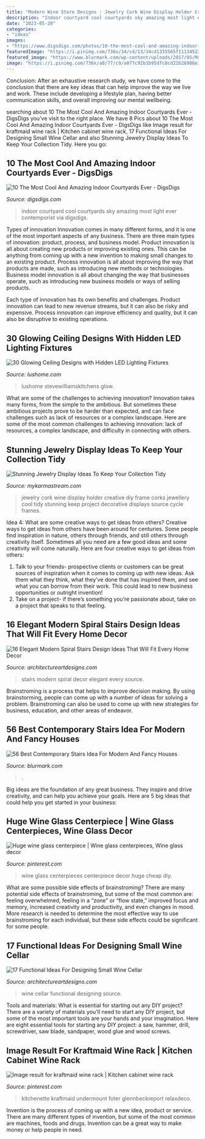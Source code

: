 ```yaml
---
title: "Modern Wine Store Designs : Jewelry Cork Wine Display Holder Creative Diy Frame Corks Jewellery Cool Tidy Stunning Keep Project Decorative Displays Source Cycle Frames"
description: "Indoor courtyard cool courtyards sky amazing most light ever contemporist via digsdigs"
date: "2023-05-20"
categories:
- "ideas"
images:
- "https://www.digsdigs.com/photos/10-the-most-cool-and-amazing-indoor-courtyards-ever5.jpg"
featuredImage: "https://i.pinimg.com/736x/34/cd/13/34cd1335565f111345223f77d3a11ccc.jpg"
featured_image: "https://www.blurmark.com/wp-content/uploads/2017/05/Marvelous-Stairs-Idea.jpg"
image: "https://i.pinimg.com/736x/a0/77/c9/a077c92b1b95dfc8cd22b28908e187b5--huge-wine-glass-wine-glass-centerpieces.jpg"
---
```



Conclusion:
After an exhaustive research study, we have come to the conclusion that there are key ideas that can help improve the way we live and work. These include developing a lifestyle plan, having better communication skills, and overall improving our mental wellbeing.

	

		
searching about 10 The Most Cool And Amazing Indoor Courtyards Ever - DigsDigs you've visit to the right place. We have 8 Pics about 10 The Most Cool And Amazing Indoor Courtyards Ever - DigsDigs like Image result for kraftmaid wine rack | Kitchen cabinet wine rack, 17 Functional Ideas For Designing Small Wine Cellar and also Stunning Jewelry Display Ideas To Keep Your Collection Tidy. Here you go:
		
    
## 10 The Most Cool And Amazing Indoor Courtyards Ever - DigsDigs

<img loading=lazy src="https://www.digsdigs.com/photos/10-the-most-cool-and-amazing-indoor-courtyards-ever5.jpg" onerror="this.onerror=null;this.src='https://tse2.mm.bing.net/th?id=OIP.wyoVBaQL7ApUvk89kGThmQHaLC&amp;pid=15.1';" alt="10 The Most Cool And Amazing Indoor Courtyards Ever - DigsDigs">

_Source: digsdigs.com_

>indoor courtyard cool courtyards sky amazing most light ever contemporist via digsdigs. 

	

Types of innovation
Innovation comes in many different forms, and it is one of the most important aspects of any business. There are three main types of innovation: product, process, and business model.
Product innovation is all about creating new products or improving existing ones. This can be anything from coming up with a new invention to making small changes to an existing product. Process innovation is all about improving the way that products are made, such as introducing new methods or technologies. Business model innovation is all about changing the way that businesses operate, such as introducing new business models or ways of selling products.

Each type of innovation has its own benefits and challenges. Product innovation can lead to new revenue streams, but it can also be risky and expensive. Process innovation can improve efficiency and quality, but it can also be disruptive to existing operations.

    
## 30 Glowing Ceiling Designs With Hidden LED Lighting Fixtures

<img loading=lazy src="https://www.lushome.com/wp-content/uploads/2012/09/ceiling-designs-hidden-lighting-modern-interiors-6.jpg" onerror="this.onerror=null;this.src='https://tse3.mm.bing.net/th?id=OIP.auG2R-4hfodgR9-m_cYp7AHaG4&amp;pid=15.1';" alt="30 Glowing Ceiling Designs with Hidden LED Lighting Fixtures">

_Source: lushome.com_

>lushome stevewilliamskitchens glow. 

	

What are some of the challenges to achieving innovation?
Innovation takes many forms, from the simple to the ambitious. But sometimes these ambitious projects prove to be harder than expected, and can face challenges such as lack of resources or a complex landscape. Here are some of the most common challenges to achieving innovation: lack of resources, a complex landscape, and difficulty in connecting with others.

    
## Stunning Jewelry Display Ideas To Keep Your Collection Tidy

<img loading=lazy src="https://mykarmastream.com/wp-content/uploads/2017/08/jewelry-organizer-2.jpg" onerror="this.onerror=null;this.src='https://tse4.mm.bing.net/th?id=OIP.ricie0B0nyTwaI-R4w8nxAHaJ4&amp;pid=15.1';" alt="Stunning Jewelry Display Ideas To Keep Your Collection Tidy">

_Source: mykarmastream.com_

>jewelry cork wine display holder creative diy frame corks jewellery cool tidy stunning keep project decorative displays source cycle frames. 

	

Idea 4: What are some creative ways to get ideas from others?
Creative ways to get ideas from others have been around for centuries. Some people find inspiration in nature, others through friends, and still others through creativity itself. Sometimes all you need are a few good ideas and some creativity will come naturally. Here are four creative ways to get ideas from others: 
1) Talk to your friends- prospective clients or customers can be great sources of inspiration when it comes to coming up with new ideas. Ask them what they think, what they’ve done that has inspired them, and see what you can borrow from their work. This could lead to new business opportunities or outright invention! 
2) Take on a project- if there’s something you’re passionate about, take on a project that speaks to that feeling.

    
## 16 Elegant Modern Spiral Stairs Design Ideas That Will Fit Every Home Decor

<img loading=lazy src="https://www.architectureartdesigns.com/wp-content/uploads/2015/01/73.jpg" onerror="this.onerror=null;this.src='https://tse1.mm.bing.net/th?id=OIP.s5Meg2Si7Ha2W_mFxf2rRwHaLH&amp;pid=15.1';" alt="16 Elegant Modern Spiral Stairs Design Ideas That Will Fit Every Home Decor">

_Source: architectureartdesigns.com_

>stairs modern spiral decor elegant every source. 

	

Brainstroming is a process that helps to improve decision making. By using brainstorming, people can come up with a number of ideas for solving a problem. Brainstroming can also be used to come up with new strategies for business, education, and other areas of endeavor.

    
## 56 Best Contemporary Stairs Idea For Modern And Fancy Houses

<img loading=lazy src="https://www.blurmark.com/wp-content/uploads/2017/05/Marvelous-Stairs-Idea.jpg" onerror="this.onerror=null;this.src='https://tse2.mm.bing.net/th?id=OIP.mLwMhveSmaEXGE98H3kkbwHaIY&amp;pid=15.1';" alt="56 Best Contemporary Stairs Idea For Modern And Fancy Houses">

_Source: blurmark.com_

>. 

	

Big ideas are the foundation of any great business. They inspire and drive creativity, and can help you achieve your goals. Here are 5 big ideas that could help you get started in your business:

    
## Huge Wine Glass Centerpiece | Wine Glass Centerpieces, Wine Glass Decor

<img loading=lazy src="https://i.pinimg.com/736x/a0/77/c9/a077c92b1b95dfc8cd22b28908e187b5--huge-wine-glass-wine-glass-centerpieces.jpg" onerror="this.onerror=null;this.src='https://tse3.mm.bing.net/th?id=OIP.cRokRJgTwnBDMquimSW-8QDYEg&amp;pid=15.1';" alt="Huge wine glass centerpiece | Wine glass centerpieces, Wine glass decor">

_Source: pinterest.com_

>wine glass centerpieces centerpiece decor huge cheap diy. 

	

What are some possible side effects of brainstroming?
There are many potential side effects of brainstroming, but some of the most common are: feeling overwhelmed, feeling in a “zone” or “flow state,” improved focus and memory, increased creativity and productivity, and even changes in mood. More research is needed to determine the most effective way to use brainstroming for each individual, but these side effects could be significant for some people.

    
## 17 Functional Ideas For Designing Small Wine Cellar

<img loading=lazy src="http://www.architectureartdesigns.com/wp-content/uploads/2016/07/4-2.jpg" onerror="this.onerror=null;this.src='https://tse4.mm.bing.net/th?id=OIP.6pIxQrl-uZ0CyNIwkXTFsAHaLI&amp;pid=15.1';" alt="17 Functional Ideas For Designing Small Wine Cellar">

_Source: architectureartdesigns.com_

>wine cellar functional designing source. 

	

Tools and materials: What is essential for starting out any DIY project?
There are a variety of materials you'll need to start any DIY project, but some of the most important tools are your hands and your imagination. Here are eight essential tools for starting any DIY project: a saw, hammer, drill, screwdriver, saw blade, sandpaper, wood glue and wood screws.

    
## Image Result For Kraftmaid Wine Rack | Kitchen Cabinet Wine Rack

<img loading=lazy src="https://i.pinimg.com/736x/34/cd/13/34cd1335565f111345223f77d3a11ccc.jpg" onerror="this.onerror=null;this.src='https://tse3.mm.bing.net/th?id=OIP.Z4_BQd_zKwk2p4HpuNJ1QAHaLH&amp;pid=15.1';" alt="Image result for kraftmaid wine rack | Kitchen cabinet wine rack">

_Source: pinterest.com_

>kitchenette kraftmaid undermount foter glennbeckreport relaxdeco. 

	

Invention is the process of coming up with a new idea, product or service. There are many different types of invention, but some of the most common are machines, foods and drugs. Invention can be a great way to make money or help people in need.

